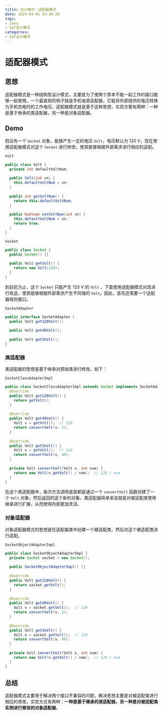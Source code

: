 ```yaml
---
title: 设计模式：适配器模式
date: 2024-04-01 15:38:20
tags:
- Java
- GoF设计模式
categories:
- GoF设计模式
---
```


# 适配器模式

## 思想

适配器模式是一种结构型设计模式，主要是为了使两个原本不能一起工作的接口能够一起使用。一个最直观的例子就是手机电源适配器，它能将外部提供的电压转换为手机充电时的工作电压。适配器模式就是基于这种思想，实现方案有两种：一种是基于继承的类适配器，另一种是对象适配器。

## Demo

假设有一个 `Socket` 对象，能够产生一定的电压 `Volt`，电压默认为 120 V，现在使用适配器模式对这个 `Socket` 进行修改，使其能够根据外部需求进行相应的适配。

`Volt`

```java
public class Volt {
  private int defaultVoltNum;
  
  public Volt(int vn) {
    this.defaultVoltNum = vn;
  }
  
  public int getVoltNum() {
    return this.defaultVoltNum;
  }
  
  public boolean setVoltNum(int vn) {
    this.defaultVoltNum = vn;
    return true;
  }
}
```

`Socket`

``` java
public class Socket {
  public Socket() {}
  
  public Volt getVolt() {
    return new Volt(120);
  }
}
```

到目前为止，这个 `Socket` 只能产生 120 V 的 `Volt` ，下面使用适配器模式对其进行改造，使其能够根据外部需求产生不同值的 `Volt`。因此，首先还需要一个适配器规则接口。

`SocketAdapter`

``` java
public interface SocketAdapter {
  public Volt get120Volt();
  
  public Volt get40Volt();
  
  public Volt get3Volt();
}
```



### 类适配器

类适配器的思想是基于继承对原始类进行修改，如下：

`SocketClassAdapterImpl`

``` java
public class SocketClassAdapterImpl extends Socket implements SocketAdapter{
  @Override
  public Volt get120Volt() {
    return getVolt();
  }
  
  @Override
  public Volt get40Volt() {
    Volt v = getVolt();  // 120
    return convertVolt(v, 3);
  }
  
  @Override
  public Volt get3Volt() {
    Volt v = getVolt();  // 120
    return convertVolt(v, 40);
  }
  
  private Volt convertVolt(Volt v, int num) {
    return new Volt(v.getVolt() / num);  // 120 / num
  }
}
```

在这个类适配器中，每次方法调用底层都是通过一个 `convertVolt` 函数创建了一个 `Volt` 对象，然后返回的这个新的对象。类适配器简单来说就是对被适配类使用继承进行扩展，从而使得内部更加灵活。



### 对象适配器

对象适配器模式的思想是在适配器类中创建一个被适配类，然后对这个被适配类进行适配。

`SocketObjectAdapterImpl`

``` java
public class SocketObjectAdapterImpl {
  private Socket socket = new Socket();
  
  public SocketObjectAdapterImpl() {}
  
  @Override
  public Volt get120Volt() {
    return socket.getVolt();
  }
  
  @Override
  public Volt get40Volt() {
    Volt v = socket.getVolt();  // 120
    return convertVolt(v, 3);
  }
  
  @Override
  public Volt get3Volt() {
    Volt v = socket.getVolt();  // 120
    return convertVolt(v, 40);
  }
  
  private Volt convertVolt(Volt v, int num) {
    return new Volt(v.getVolt() / num);  // 120 / num
  }
}
```



## 总结

适配器模式主要用于解决两个接口不兼容的问题，解决思想主要是对被适配类进行相应的修改，实现方式有两种：**一种是基于继承的类适配器，另一种是对被适配类实例进行修改的对象适配器**。

